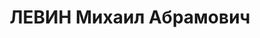 ---
title: ЛЕВИН Михаил Абрамович
description: "1895 г. р., уроженец п. Граево Ломжинской губ., еврей, член ВКП(б) в\
  \ 1918-1934 гг., б. доцент и зав. кафедрой Лен. института инженеров коммунального\
  \ строительства, проживал: г. Ленинград, ул. Герцена, д. 55, кв. 15. В 1934 г. осужден\
  \ на 5 лет лишения свободы. Заключение отбывал в Суздальском политизоляторе, 14\
  \ июня 1936 г. этапирован в г. Ленинград. Выездной сессией Военной коллегии Верховного\
  \ суда СССР в г. Ленинград 3 мая 1937 г. приговорен по ст. ст. 58-8-11 УК РСФСР\
  \ (\"участник троцкистско-зиновьевской организации, руководитель террор. группы\
  \ в Казани\") к высшей мере наказания. Расстрелян в г. Ленинград 4 мая 1937 г.\n\
  \  Реабилитирован 16.11.1957"
---